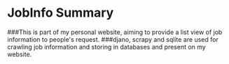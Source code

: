 # JobInfo Summary
###This is part of my personal website, aiming to provide a list view of job information to people's request.
###djano, scrapy and sqlite are used for crawling job information and storing in databases and present on my website.

